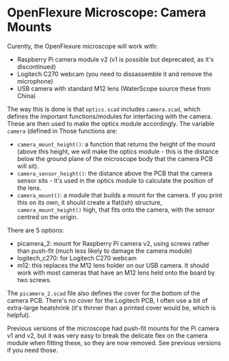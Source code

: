 OpenFlexure Microscope: Camera Mounts
=====================================

Curently, the OpenFlexure microscope will work with:
* Raspberry Pi camera module v2 (v1 is possible but deprecated, as it's discontinued)
* Logitech C270 webcam (you need to dissassemble it and remove the microphone)
* USB camera with standard M12 lens (WaterScope source these from China)

The way this is done is that ``optics.scad`` includes ``camera.scad``, which defines the important functions/modules for interfacing with the camera.  These are then used to make the optics module accordingly.  The variable ``camera`` (defined in  Those functions are:

* ``camera_mount_height()``: a function that returns the height of the mount (above this height, we will make the optics module - this is the distance below the ground plane of the microscope body that the camera PCB will sit).
* ``camera_sensor_height()``: the distance above the PCB that the camera sensor sits - it's used in the optics module to calculate the position of the lens.
* ``camera_mount()``: a module that builds a mount for the camera.  If you print this on its own, it should create a flat(ish) structure, ``camera_mount_height()`` high, that fits onto the camera, with the sensor centred on the origin.

There are 5 options:
* picamera_2: mount for Raspberry Pi camera v2, using screws rather than push-fit (much less likely to damage the camera module)
* logitech_c270: for Logitech C270 webcam
* m12: this replaces the M12 lens holder on our USB camera.  It should work with most cameras that have an M12 lens held onto the board by two screws.

The ``picamera_2.scad`` file also defines the cover for the bottom of the camera PCB.  There's no cover for the Logitech PCB, I often use a bit of extra-large heatshrink (it's thinner than a printed cover would be, which is helpful).

Previous versions of the microscope had push-fit mounts for the Pi camera v1 and v2, but it was very easy to break the delicate flex on the camera module when fitting these, so they are now removed.  See previous versions if you need those.